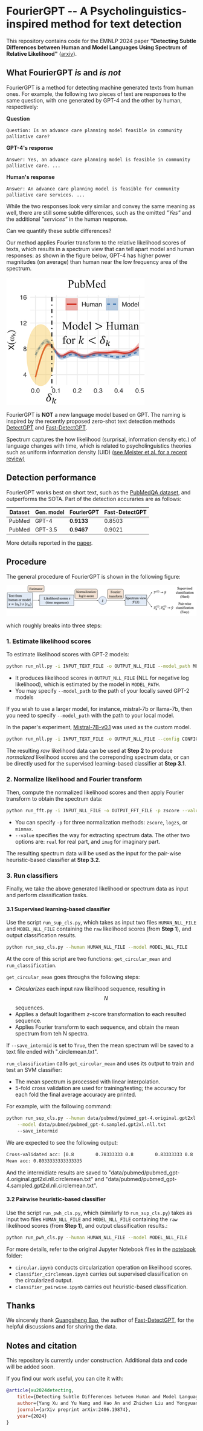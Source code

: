 # FourierGPT -- A Psycholinguistics-inspired method for text detection

This repository contains code for the EMNLP 2024 paper **"Detecting Subtle Differences between Human and Model Languages Using Spectrum of Relative Likelihood"** ([arxiv](https://arxiv.org/abs/2406.19874)).

## What FourierGPT *is* and *is not*
FourierGPT is a method for detecting machine generated texts from human ones. For example, the following two pieces of text are responses to the same question, with one generated by GPT-4 and the other by human, respectively:

**Question**
```text
Question: Is an advance care planning model feasible in community palliative care?
```

**GPT-4's response**
```text
Answer: Yes, an advance care planning model is feasible in community palliative care. ...
```

**Human's response**
```text
Answer: An advance care planning model is feasible for community palliative care services. ...
```

While the two responses look very similar and convey the same meaning as well, there are still some subtle differences, such as the omitted *"Yes"* and the additional *"services"* in the human response.

Can we quantify these subtle differences? 

Our method applies Fourier transform to the relative likelihood scores of texts, which results in a spectrum view that can tell apart model and human responses: as shown in the figure below, GPT-4 has higher power magnitudes (on average) than human near the low frequency area of the spectrum.

![spectrum](images/spectrum_tiny.png)

FourierGPT is **NOT** a new language model based on GPT. The naming is inspired by the recently proposed zero-shot text detection methods [DetectGPT](https://arxiv.org/abs/2301.11305) and [Fast-DetectGPT](https://arxiv.org/abs/2310.05130).

Spectrum captures the how likelihood (surprisal, information density etc.) of language changes with time, which is related to psycholinguistics theories such as uniform information density (UID) [(see Meister et al. for a recent review)](https://aclanthology.org/2021.emnlp-main.74.pdf)

## Detection performance
FourierGPT works best on short text, such as the [PubMedQA dataset](https://aclanthology.org/D19-1259), and outperforms the SOTA. Part of the detection accuraries are as follows:

|Dataset|Gen. model|FourierGPT|Fast-DetectGPT|
|---|---|---|---|
|PubMed| GPT-4  | **0.9133** | 0.8503 |
|PubMed| GPT-3.5 | **0.9467** | 0.9021 |

More details reported in the [paper]().

## Procedure
The general procedure of FourierGPT is shown in the following figure:

![procedure](images/procedure.png)

which roughly breaks into three steps:

### 1. Estimate likelihood scores
To estimate likelihood scores with GPT-2 models:

```bash
python run_nll.py -i INPUT_TEXT_FILE -o OUTPUT_NLL_FILE --model_path MODEL_PATH
```

- It produces likelihood scores in `OUTPUT_NLL_FILE` (NLL for negative log likelihood), which is estimated by the model in `MODEL_PATH`.
- You may specify `--model_path` to the path of your locally saved GPT-2 models

If you wish to use a larger model, for instance, mistral-7b or llama-7b, then you need to specify `--model_path` with the path to your local model.

In the paper's experiment, [Mistral-7B-v0.1](https://huggingface.co/mistralai/Mistral-7B-v0.1) was used as the custom model. 

```bash
python run_nll.py -i INPUT_TEXT_FILE -o OUTPUT_NLL_FILE --config CONFIG_PATH
```

The resulting *raw* likelihood data can be used at **Step 2** to produce *normalized* likelihood scores and the correponding spectrum data, or can be directly used for the supervised learning-based classifier at **Step 3.1**.

### 2. Normalize likelihood and Fourier transform

Then, compute the normalized likelihood scores and then apply Fourier transform to obtain the spectrum data: 

```bash
python run_fft.py -i INPUT_NLL_FILE -o OUTPUT_FFT_FILE -p zscore --value norm
```

- You can specify `-p` for three normalization methods: `zscore`, `logzs`, or `minmax`.
- `--value` specifies the way for extracting spectrum data. The other two options are: `real` for real part, and `imag` for imaginary part.

The resulting spectrum data will be used as the input for the pair-wise heuristic-based classifier at **Step 3.2**. 


### 3. Run classifiers 
Finally, we take the above generated likelihood or spectrum data as input and perform classification tasks.

#### 3.1 Supervised learning-based classifier

Use the script `run_sup_cls.py`, which takes as input two files `HUMAN_NLL_FILE` and `MODEL_NLL_FILE` containing the `raw` likelihood scores (from **Step 1**), and output classification results.

```bash
python run_sup_cls.py --human HUMAN_NLL_FILE --model MODEL_NLL_FILE
```

At the core of this script are two functions: `get_circular_mean` and `run_classification`.

`get_circular_mean` goes throughs the following steps:

- *Circularizes* each input raw likelihood sequence, resulting in $$N$$ sequences.
- Applies a default logarithem *z*-score transformation to each resulted sequence.
- Applies Fourier transform to  each sequence, and obtain the mean spectrum from teh N spectra.

If `--save_intermid` is set to `True`, then the mean spectrum will be saved to a text file ended with ".circlemean.txt".

`run_classification` calls `get_circular_mean` and uses its output to train and test an SVM classifier:

- The mean spectrum is processed with linear interpolation.  
- 5-fold cross validation are used for training/testing; the accuracy for each fold the final average accuracy are printed.

For example, with the following command:

```bash
python run_sup_cls.py --human data/pubmed/pubmed_gpt-4.original.gpt2xl.nll.txt \
    --model data/pubmed/pubmed_gpt-4.sampled.gpt2xl.nll.txt
    --save_intermid
```
We are expected to see the following output:

```bash
Cross-validated acc: [0.8        0.78333333 0.8        0.83333333 0.8       ]
Mean acc: 0.8033333333333335
```

And the intermidiate results are saved to "data/pubmed/pubmed_gpt-4.original.gpt2xl.nll.circlemean.txt" and "data/pubmed/pubmed_gpt-4.sampled.gpt2xl.nll.circlemean.txt".

#### 3.2 Pairwise heuristic-based classifier

Use the script `run_pwh_cls.py`, which (similarly to `run_sup_cls.py`) takes as input two files `HUMAN_NLL_FILE` and `MODEL_NLL_FILE` containing the `raw` likelihood scores (from **Step 1**), and output classification results.:

```bash
python run_pwh_cls.py --human HUMAN_NLL_FILE --model MODEL_NLL_FILE
```

For more details, refer to the original Jupyter Notebook files in the [notebook]() folder:
- `circular.ipynb` conducts circularization operation on likelihood scores.
- `classifier_circlemean.ipynb` carries out supervised classification on the circularized output.
- `classifier_pairwise.ipynb` carries out heuristic-based classification.


## Thanks
We sincerely thank [Guangsheng Bao](https://baoguangsheng.github.io/), the author of [Fast-DetectGPT](https://arxiv.org/abs/2310.05130), for the helpful discussions and for sharing the data.

## Notes and citation
This repository is currently under construction. Additional data and code will be added soon.

If you find our work useful, you can cite it with:
```bibtex
@article{xu2024detecting,
    title={Detecting Subtle Differences between Human and Model Languages Using Spectrum of Relative Likelihood},
    author={Yang Xu and Yu Wang and Hao An and Zhichen Liu and Yongyuan Li},
    journal={arXiv preprint arXiv:2406.19874},
    year={2024}
}
```
